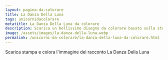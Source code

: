 ```yaml
---
layout: pagina-da-colorare
title: La Danza Della Luna
tags: unicornidacolorare
metatitle: La Danza Della Luna da colorare
description: Scarica un bellissimo disegno da colorare basato sulla storia La Danza Della Luna
image: /assets/images/la-danza-della-luna.webp
permalink: /unicorni-da-colorare/la-danza-della-luna-da-colorare.html
---
```

Scarica stampa e colora l'immagine del racconto La Danza Della Luna
